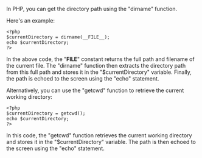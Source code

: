 In PHP, you can get the directory path using the "dirname" function.

Here's an example:

```
<?php
$currentDirectory = dirname(__FILE__);
echo $currentDirectory;
?>
```

In the above code, the "__FILE__" constant returns the full path and filename of the current file. The "dirname" function then extracts the directory path from this full path and stores it in the "$currentDirectory" variable. Finally, the path is echoed to the screen using the "echo" statement.

Alternatively, you can use the "getcwd" function to retrieve the current working directory:

```
<?php
$currentDirectory = getcwd();
echo $currentDirectory;
?>
```

In this code, the "getcwd" function retrieves the current working directory and stores it in the "$currentDirectory" variable. The path is then echoed to the screen using the "echo" statement.